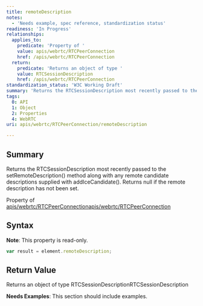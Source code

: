 ```yaml
---
title: remoteDescription
notes:
  - 'Needs example, spec reference, standardization status'
readiness: 'In Progress'
relationships:
  applies_to:
    predicate: 'Property of '
    value: apis/webrtc/RTCPeerConnection
    href: /apis/webrtc/RTCPeerConnection
  return:
    predicate: 'Returns an object of type '
    value: RTCSessionDescription
    href: /apis/webrtc/RTCPeerConnection
standardization_status: 'W3C Working Draft'
summary: 'Returns the RTCSessionDescription most recently passed to the setRemoteDescription() method along with any remote candidate descriptions supplied with addIceCandidate(). Returns null if the remote description has not been set.'
tags:
  0: API
  1: Object
  2: Properties
  4: WebRTC
uri: apis/webrtc/RTCPeerConnection/remoteDescription

---
```

## <span>Summary</span>

Returns the RTCSessionDescription most recently passed to the setRemoteDescription() method along with any remote candidate descriptions supplied with addIceCandidate(). Returns null if the remote description has not been set.

Property of [apis/webrtc/RTCPeerConnection](/apis/webrtc/RTCPeerConnection)[apis/webrtc/RTCPeerConnection](/apis/webrtc/RTCPeerConnection)

## <span>Syntax</span>

**Note**: This property is read-only.

``` js
var result = element.remoteDescription;
```

## <span>Return Value</span>

Returns an object of type RTCSessionDescriptionRTCSessionDescription

**Needs Examples**: This section should include examples.

